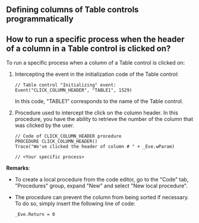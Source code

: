 


## Defining columns of Table controls programmatically
			



<a name="NOTE1"></a>
<a name="NOTE1_1"></a>


## How to run a specific process when the header of a column in a Table control is clicked on?
<a name="how_run_specific_process_when_the_header_column_table_control_clicked_ELTTEXTE000086"></a>
To run a specific process when a column of a Table control is clicked on: 

1. Intercepting the event in the initialization code of the Table control:
	
	```wl
	// Table control "Initializing" event: 
	Event("CLICK_COLUMN_HEADER", "TABLE1", 1529)
	```

	In this code, "TABLE1" corresponds to the name of the Table control.

2. Procedure used to intercept the click on the column header. In this procedure, you have the ability to retrieve the number of the column that was clicked by the user.
	
	```wl
	// Code of CLICK_COLUMN_HEADER procedure
	PROCEDURE CLICK_COLUMN_HEADER()
	Trace("We've clicked the header of column # " + _Eve.wParam)
	
	// <Your specific process>
	```



**Remarks**: 

- To create a local procedure from the code editor, go to the "Code" tab, "Procedures" group, expand "New" and select "New local procedure".

- The procedure can prevent the column from being sorted if necessary. To do so, simply insert the following line of code:
	
	```wl
	_Eve.Return = 0
	```






